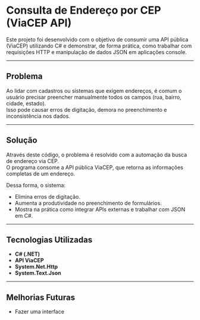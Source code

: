 # Consulta de Endereço por CEP (ViaCEP API)

Este projeto foi desenvolvido com o objetivo de consumir uma API pública (ViaCEP) utilizando C# e demonstrar, de forma prática, como trabalhar com requisições HTTP e manipulação de dados JSON em aplicações console.

---

## Problema

Ao lidar com cadastros ou sistemas que exigem endereços, é comum o usuário precisar preencher manualmente todos os campos (rua, bairro, cidade, estado).  
Isso pode causar erros de digitação, demora no preenchimento e inconsistência nos dados.

---

## Solução

Através deste código, o problema é resolvido com a automação da busca de endereço via CEP.  
O programa consome a API pública ViaCEP, que retorna as informações completas de um endereço.

Dessa forma, o sistema:
- Elimina erros de digitação.
- Aumenta a produtividade no preenchimento de formulários.
- Mostra na prática como integrar APIs externas e trabalhar com JSON em C#.

---

## Tecnologias Utilizadas

- **C# (.NET)**
- **API ViaCEP**
- **System.Net.Http**
- **System.Text.Json**

---

## Melhorias Futuras

- Fazer uma interface

